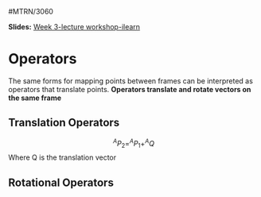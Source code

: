 #MTRN/3060 

**Slides:**
[Week 3-lecture workshop-ilearn](Attachments/Week%203-lecture%20workshop-ilearn.pdf)

# Operators
The same forms for mapping points between frames can be interpreted as operators that translate points.
**Operators translate and rotate vectors on the same frame**

## Translation Operators
$$^{A}P_{2} = ^{A}P_{1} + ^{A}Q$$
Where Q is the translation vector

## Rotational Operators
